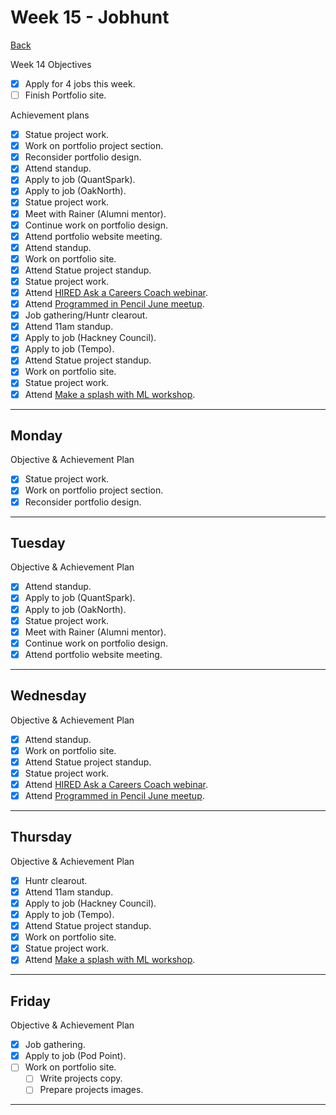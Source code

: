 # Week 15 - Jobhunt

[Back](README.md)

Week 14 Objectives

- [x] Apply for 4 jobs this week.
- [ ] Finish Portfolio site.

Achievement plans

- [x] Statue project work.
- [x] Work on portfolio project section.
- [x] Reconsider portfolio design.
- [x] Attend standup.
- [x] Apply to job (QuantSpark).
- [x] Apply to job (OakNorth).
- [x] Statue project work.
- [x] Meet with Rainer (Alumni mentor).
- [x] Continue work on portfolio design.
- [x] Attend portfolio website meeting.
- [x] Attend standup.
- [x] Work on portfolio site.
- [x] Attend Statue project standup.
- [x] Statue project work.
- [x] Attend [HIRED Ask a Careers Coach webinar].
- [x] Attend [Programmed in Pencil June meetup].
- [x] Job gathering/Huntr clearout.
- [x] Attend 11am standup.
- [x] Apply to job (Hackney Council).
- [x] Apply to job (Tempo).
- [x] Attend Statue project standup.
- [x] Work on portfolio site.
- [x] Statue project work.
- [x] Attend [Make a splash with ML workshop].

---

## Monday

Objective & Achievement Plan

- [x] Statue project work.
- [x] Work on portfolio project section.
- [x] Reconsider portfolio design.

---

## Tuesday

Objective & Achievement Plan

- [x] Attend standup.
- [x] Apply to job (QuantSpark).
- [x] Apply to job (OakNorth).
- [x] Statue project work.
- [x] Meet with Rainer (Alumni mentor).
- [x] Continue work on portfolio design.
- [x] Attend portfolio website meeting.

---

## Wednesday

Objective & Achievement Plan

- [x] Attend standup.
- [x] Work on portfolio site.
- [x] Attend Statue project standup.
- [x] Statue project work.
- [x] Attend [HIRED Ask a Careers Coach webinar].
- [x] Attend [Programmed in Pencil June meetup].

---

## Thursday

Objective & Achievement Plan

- [x] Huntr clearout.
- [x] Attend 11am standup.
- [x] Apply to job (Hackney Council).
- [x] Apply to job (Tempo).
- [x] Attend Statue project standup.
- [x] Work on portfolio site.
- [x] Statue project work.
- [x] Attend [Make a splash with ML workshop].

---

## Friday

Objective & Achievement Plan

- [x] Job gathering.
- [x] Apply to job (Pod Point).
- [ ] Work on portfolio site.
  - [ ] Write projects copy.
  - [ ] Prepare projects images.

---

<!--

## Retrospective

### Achievements this week

- [x] Apply for at least one job
- [x] Write cover letter template
- [x] TDD portfolio site

### Score: 8

#### Reasons for Score

- I am pleased with how I have applied for three jobs this week. I hope to hit a stride of five per week soon.
- I am excited to get stuck in with the statue project.

<!-- Links -->

<!-- Week 1 -->

[First day intro]: Intro_first_day.md
[TDD process skills workshop]: ../skills_workshops/TDD_process.md
[Debugging skills workshop]: ../skills_workshops/debugging.md
[Mocking skills workshop]: ../skills_workshops/mocking.md
[Test Driving practical]: ../skills_workshops/test_driving_practice.md

<!-- Week 2 -->

[Code Review skills workshop]: ../skills_workshops/code_review.md
[Process Review workshop]: ../process_workshop.md
[Domain Modelling skills workshop]: ../skills_workshops/domain_modelling.md
[Feedback skills workshop]: ../skills_workshops/feedback.md
[Mocking with RSpec practical]: ../skills_workshops/mocking_with_rspec.md
[Refactoring skills workshop]: ../skills_workshops/refactoring.md
[Concretes and Abstracts skills workshop]: ../skills_workshops/concretes_and_abstracts.md
[Delegation skills workshop]: ../skills_workshops/delegation.md

<!-- Week 3 -->

[Servers 1 skills workshop]: ../skills_workshops/servers_1.md
[Servers 2 skills workshop]: ../skills_workshops/servers_2.md
[Clients 1 skills workshop]: ../skills_workshops/clients_1.md
[Process modelling skills workshop]: ../skills_workshops/http_modelling.md
[Birthday Greeter App skills workshop]: ../skills_workshops/birthday_greeter_app.md
[Empathy EQ workshop]: ../skills_workshops/empathy.md
[Debugging 2 skills workshop]: ../skills_workshops/debugging_2.md
[Debugging a Rack App skills workshop]: ../skills_workshops/debugging_a_rack_app.md

<!-- Week 4 -->

[Illustrated Intro to Databases]: https://illustrated.dev/databases
[SQLZoo]: ../skills_workshops/sqlzoo.md
[Development Environments pill]: https://github.com/makersacademy/course/blob/master/pills/development_environments.md
[Class methods and Instance Methods article]: https://hackmd.io/sOCjb8IcSIaPvT54SXBb3Q
[REST Game skills workshop]: ../skills_workshops/REST_game.md
[Database Domain Modelling skills workshop]: ../skills_workshops/database_domain_modelling.md
[Diary App skills workshop]: ../skills_workshops/diary_app.md

<!-- Week 5 -->

[JS Objects and Prototypes skills workshop]: ../skills_workshops/js_objects_prototypes.md
[JS Closures skills workshop]: ../skills_workshops/js_closures.md
[CodeAcademy guide to semicolons]: https://news.codecademy.com/your-guide-to-semicolons-in-javascript/
[Getting Visibility in JavaScript skills workshop]: ../skills_workshops/visibility_javascript.md
[Spies and Mocking in JavaScript skills workshop]: ../skills_workshops/spies_mocking_javascript.md
[Callbacks and Async skills workshop]: ../skills_workshops/callbacks_async_javascript.md

<!-- Week 6 -->

[Optimise Your Team - Communication EQ workshop]: ../skills_workshops/communication.md

<!-- Week 7 -->

[Frontend Single Page App skills workshop]: ../skills_workshops/frontend_single_page_app.md
[JavaScript Promises skills workshop]: ../skills_workshops/javascript_promises.md
[JavaScript Module Patterns skills workshop]: ../skills_workshops/javascript_module_patterns.md
[Async and the Event Loop skills workshop]: ../skills_workshops/async_event_loop.md
[Intro to Machine Learning Seminar]: ../skills_workshops/intro_machine_learning.md

<!-- Week 8 & 9 -->

[Intro to Machine Learning Seminar]: ../skills_workshops/intro_machine_learning.md
[Stuff I'd Tell My Younger Self - Dougal Simpson - Lunchtime Talk]: ../skills_workshops/stuff_id_tell_my_younger_self.md
[Review]: /reviews.md
[Careers Design workshop]: ../careers/careers_design_workshop.md
[Creative Job Hunting seminar]: ../careers/creative_job_hunting.md

<!-- Week 10 -->

[Bank]: https://github.com/hturnbull93/bank
[Bank in JS]: https://github.com/hturnbull93/bank-js
[Careers CV Starter workshop]: ../careers/cv_starter_workshop.md
[Bank in Node]: https://github.com/hturnbull93/bank-node
[Bank in Python]: https://github.com/hturnbull93/bank-py
[Careers CV formatting workshop]: ../careers/cv_formatting_workshop.md

<!-- Week 11 & 12 -->

[Algorithm Complexity seminar]: ../skills_workshops/algorithmic_complexity.md

<!-- Week 13 -->

[Jobhunt Kickoff]: ../careers/jobhunt_kickoff.md
[Ben Sheridan - Watch Me Recruit workshop]: ../careers/watch_me_recruit.md
[Jobhunt Kickoff]: ../careers/goal_setting.md
[Focussed CV workshop]: ../careers/focussed_cv_workshop.md
[Side Project workshop]: ../careers/side_projects.md
[Practical Machine Learning Literacy]: ../skills_workshops/practical_machine_learning_literacy.md
[Dev Tea with Kate Morris]: ../careers/dev_tea_kate_morris.md

<!-- Week 14 -->

[Job boards workshop]: ../careers/job_boards_workshop.md
[Who's Who in Hiring workshop]: ../careers/whos_who_in_hiring.md
[Dev Tea with Chris Ly]: ../careers/dev_tea_chris_ly.md

<!-- Week 15 -->

[HIRED Ask a Careers Coach webinar]: ../careers/hired_ask_a_careers_coach.md
[Programmed in Pencil June meetup]: ../careers/programmed_in_pencil_june.md
[Make a splash with ML workshop]: ../skills_workshops/make_a_splash_wth_ml.md
